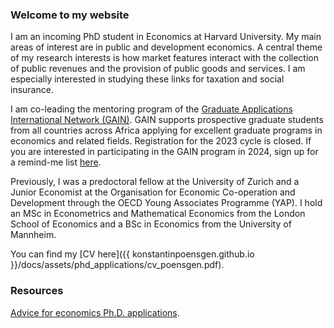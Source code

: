 ### Welcome to my website

I am an incoming PhD student in Economics at Harvard University. My main areas of interest are in public and development economics. A central theme of my research interests is how market features interact with the collection of public revenues and the provision of public goods and services. I am especially interested in studying these links for taxation and social insurance.

I am co-leading the mentoring program of the [Graduate Applications International Network (GAIN)](https://gain-network.net). GAIN supports prospective graduate students from all countries across Africa applying for excellent graduate programs in economics and related fields. Registration for the 2023 cycle is closed. If you are interested in participating in the GAIN program in 2024, sign up for a remind-me list [here](https://gain-network.net).  

Previously, I was a predoctoral fellow at the University of Zurich and a Junior Economist at the Organisation for Economic Co-operation and Development through the OECD Young Associates Programme (YAP). I hold an MSc in Econometrics and Mathematical Economics from the London School of Economics and a BSc in Economics from the University of Mannheim.

You can find my [CV here]({{ konstantinpoensgen.github.io }}/docs/assets/phd_applications/cv_poensgen.pdf).

### Resources  

[Advice for economics Ph.D. applications](./pages/phd-economics-application-advice.html).
